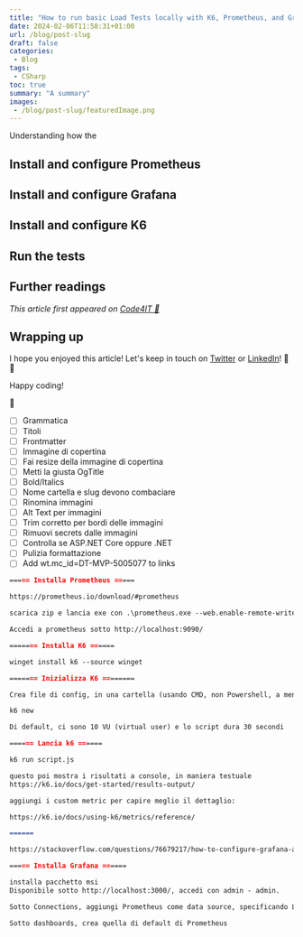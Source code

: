 ```yaml
---
title: "How to run basic Load Tests locally with K6, Prometheus, and Grafana"
date: 2024-02-06T11:58:31+01:00
url: /blog/post-slug
draft: false
categories:
 - Blog
tags:
 - CSharp
toc: true
summary: "A summary"
images:
 - /blog/post-slug/featuredImage.png
---
```


Understanding how the

## Install and configure Prometheus

## Install and configure Grafana

## Install and configure K6

## Run the tests


## Further readings

_This article first appeared on [Code4IT 🐧](https://www.code4it.dev/)_


## Wrapping up


I hope you enjoyed this article! Let's keep in touch on [Twitter](https://twitter.com/BelloneDavide) or [LinkedIn](https://www.linkedin.com/in/BelloneDavide/)! 🤜🤛

Happy coding!

🐧


- [ ] Grammatica
- [ ] Titoli
- [ ] Frontmatter
- [ ] Immagine di copertina
- [ ] Fai resize della immagine di copertina
- [ ] Metti la giusta OgTitle
- [ ] Bold/Italics
- [ ] Nome cartella e slug devono combaciare
- [ ] Rinomina immagini
- [ ] Alt Text per immagini
- [ ] Trim corretto per bordi delle immagini
- [ ] Rimuovi secrets dalle immagini
- [ ] Controlla se ASP.NET Core oppure .NET
- [ ] Pulizia formattazione
- [ ] Add wt.mc_id=DT-MVP-5005077 to links

```md
===== Installa Prometheus =====

https://prometheus.io/download/#prometheus

scarica zip e lancia exe con .\prometheus.exe --web.enable-remote-write-receiver per abilitare l'endpoint di receiver

Accedi a prometheus sotto http://localhost:9090/

======= Installa K6 ======

winget install k6 --source winget

======= Inizializza K6 ========

Crea file di config, in una cartella (usando CMD, non Powershell, a meno che non setti il comando globalmente) lanciando

k6 new

Di default, ci sono 10 VU (virtual user) e lo script dura 30 secondi

====== Lancia k6 ======

k6 run script.js

questo poi mostra i risultati a console, in maniera testuale
https://k6.io/docs/get-started/results-output/

aggiungi i custom metric per capire meglio il dettaglio:

https://k6.io/docs/using-k6/metrics/reference/

======

https://stackoverflow.com/questions/76679217/how-to-configure-grafana-agent

===== Installa Grafana ======

installa pacchetto msi
Disponibile sotto http://localhost:3000/, accedi con admin - admin.

Sotto Connections, aggiungi Prometheus come data source, specificando Localhost:9090

Sotto dashboards, crea quella di default di Prometheus

```
